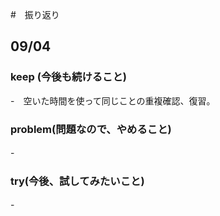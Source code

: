 #　振り返り

## 09/04  
### keep (今後も続けること)
-　空いた時間を使って同じことの重複確認、復習。

### problem(問題なので、やめること)
-　

### try(今後、試してみたいこと)　　
-　